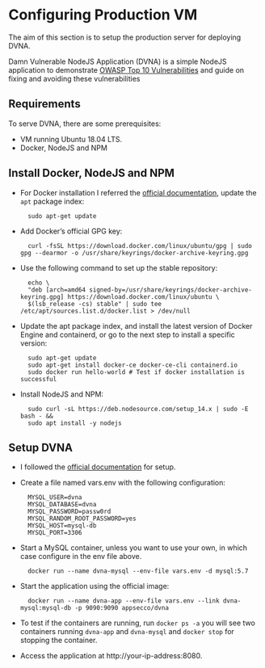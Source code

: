 # Configuring Production VM

The aim of this section is to setup the production server for deploying DVNA.

Damn Vulnerable NodeJS Application (DVNA) is a simple NodeJS application to demonstrate [OWASP Top 10 Vulnerabilities](https://owasp.org/www-project-top-ten/2017/) and guide on fixing and avoiding these vulnerabilities

## Requirements

To serve DVNA, there are some prerequisites:
- VM running Ubuntu 18.04 LTS.
- Docker, NodeJS and NPM
  
## Install Docker, NodeJS and NPM

- For Docker installation I referred the [official documentation](https://docs.docker.com/engine/install/), update the `apt` package index:

        sudo apt-get update

- Add Docker’s official GPG key:

        curl -fsSL https://download.docker.com/linux/ubuntu/gpg | sudo gpg --dearmor -o /usr/share/keyrings/docker-archive-keyring.gpg
  
- Use the following command to set up the stable repository:

        echo \
        "deb [arch=amd64 signed-by=/usr/share/keyrings/docker-archive-keyring.gpg] https://download.docker.com/linux/ubuntu \
        $(lsb_release -cs) stable" | sudo tee /etc/apt/sources.list.d/docker.list > /dev/null

- Update the apt package index, and install the latest version of Docker Engine and containerd, or go to the next step to install a specific version:

        sudo apt-get update
        sudo apt-get install docker-ce docker-ce-cli containerd.io
        sudo docker run hello-world # Test if docker installation is successful 

- Install NodeJS and NPM:

        sudo curl -sL https://deb.nodesource.com/setup_14.x | sudo -E bash - &&
        sudo apt install -y nodejs 

## Setup DVNA

- I followed the [official documentation](https://github.com/appsecco/dvna/blob/master/docs/setup.md) for setup.
- Create a file named vars.env with the following configuration:

        MYSQL_USER=dvna
        MYSQL_DATABASE=dvna
        MYSQL_PASSWORD=passw0rd
        MYSQL_RANDOM_ROOT_PASSWORD=yes
        MYSQL_HOST=mysql-db
        MYSQL_PORT=3306

- Start a MySQL container, unless you want to use your own, in which case configure in the env file above.

        docker run --name dvna-mysql --env-file vars.env -d mysql:5.7

- Start the application using the official image:

        docker run --name dvna-app --env-file vars.env --link dvna-mysql:mysql-db -p 9090:9090 appsecco/dvna

- To test if the containers are running, run `docker ps -a` you will see two containers running `dvna-app` and `dvna-mysql` and `docker stop` for stopping the container.
- Access the application at http://your-ip-address:8080.
  